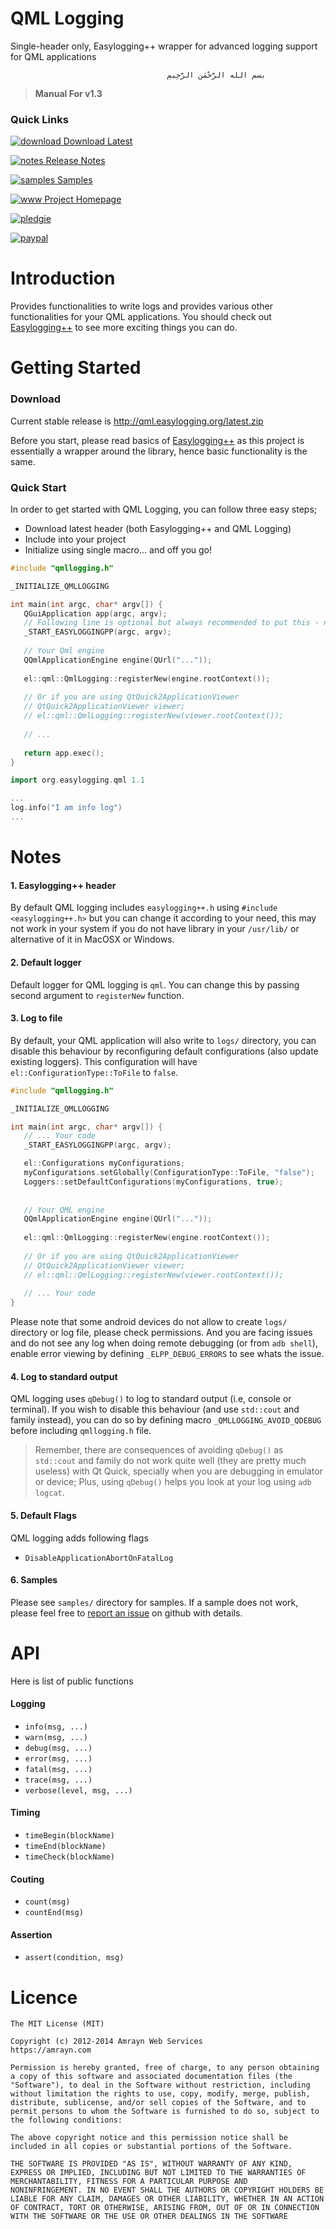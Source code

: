 QML Logging
===========

Single-header only, Easylogging++ wrapper for advanced logging support for QML applications

                                       ‫بسم الله الرَّحْمَنِ الرَّحِيمِ


> **Manual For v1.3**

### Quick Links

  [![download] Download Latest](http://qml.easylogging.org/latest.zip)
  
  [![notes] Release Notes](https://github.com/easylogging/qmllogging/tree/master/doc/RELEASE-NOTES-v1.3)
 
  [![samples] Samples](https://github.com/easylogging/qmllogging/tree/v1.3/samples)
  
  [![www] Project Homepage](http://qml.easylogging.org/)

  [![pledgie]](http://www.pledgie.com/campaigns/22070)

  [![paypal]](https://www.paypal.com/cgi-bin/webscr?cmd=_s-xclick&hosted_button_id=4W7YDRCXWURWG)

# Introduction
Provides functionalities to write logs and provides various other functionalities for your QML applications. You should check out [Easylogging++](https://github.com/easylogging/easyloggingpp/) to see more exciting things you can do.

# Getting Started
### Download
Current stable release is http://qml.easylogging.org/latest.zip

Before you start, please read basics of [Easylogging++](https://github.com/easylogging/easyloggingpp/) as this project is essentially a wrapper around the library, hence basic functionality is the same.

### Quick Start
In order to get started with QML Logging, you can follow three easy steps;
* Download latest header (both Easylogging++ and QML Logging)
* Include into your project
* Initialize using single macro... and off you go!

```c++
#include "qmllogging.h"

_INITIALIZE_QMLLOGGING

int main(int argc, char* argv[]) {
   QGuiApplication app(argc, argv);
   // Following line is optional but always recommended to put this - needed by some functionalities
   _START_EASYLOGGINGPP(argc, argv);
   
   // Your Qml engine
   QQmlApplicationEngine engine(QUrl("..."));
   
   el::qml::QmlLogging::registerNew(engine.rootContext());
   
   // Or if you are using QtQuick2ApplicationViewer
   // QtQuick2ApplicationViewer viewer;
   // el::qml::QmlLogging::registerNew(viewer.rootContext());
   
   // ...
   
   return app.exec();
}
```

```c++
import org.easylogging.qml 1.1

...
log.info("I am info log")
...
```

# Notes

#### 1. Easylogging++ header
By default QML logging includes `easylogging++.h` using `#include <easylogging++.h>` but you can change it according to your need, this may not work in your system if you do not have library in your `/usr/lib/` or alternative of it in MacOSX or Windows.

#### 2. Default logger
Default logger for QML logging is `qml`. You can change this by passing second argument to `registerNew` function.

#### 3. Log to file
By default, your QML application will also write to `logs/` directory, you can disable this behaviour by reconfiguring default configurations (also update existing loggers). This configuration will have `el::ConfigurationType::ToFile` to `false`.

```c++
#include "qmllogging.h"

_INITIALIZE_QMLLOGGING

int main(int argc, char* argv[]) {
   // ... Your code
   _START_EASYLOGGINGPP(argc, argv);

   el::Configurations myConfigurations;
   myConfigurations.setGlobally(ConfigurationType::ToFile, "false");
   Loggers::setDefaultConfigurations(myConfigurations, true);
 
 
   // Your QML engine
   QQmlApplicationEngine engine(QUrl("..."));
   
   el::qml::QmlLogging::registerNew(engine.rootContext());
   
   // Or if you are using QtQuick2ApplicationViewer
   // QtQuick2ApplicationViewer viewer;
   // el::qml::QmlLogging::registerNew(viewer.rootContext());
   
   // ... Your code
}
```

Please note that some android devices do not allow to create `logs/` directory or log file, please check permissions. And you are facing issues and do not see any log when doing remote debugging (or from `adb shell`), enable error viewing by defining `_ELPP_DEBUG_ERRORS` to see whats the issue.

#### 4. Log to standard output
QML logging uses `qDebug()` to log to standard output (i.e, console or terminal). If you wish to disable this behaviour (and use `std::cout` and family instead), you can do so by defining macro `_QMLLOGGING_AVOID_QDEBUG` before including `qmllogging.h` file.
 > Remember, there are consequences of avoiding `qDebug()` as `std::cout` and family do not work quite well (they are pretty much useless) with Qt Quick, specially when you are debugging in emulator or device; Plus, using `qDebug()` helps you look at your log using `adb logcat`.

#### 5. Default Flags
QML logging adds following flags 
 * `DisableApplicationAbortOnFatalLog`

#### 6. Samples
Please see `samples/` directory for samples. If a sample does not work, please feel free to [report an issue](https://github.com/easylogging/qmllogging/issues/) on github with details.

# API

Here is list of public functions

#### Logging
 * `info(msg, ...)`
 * `warn(msg, ...)`
 * `debug(msg, ...)`
 * `error(msg, ...)`
 * `fatal(msg, ...)`
 * `trace(msg, ...)`
 * `verbose(level, msg, ...)`

#### Timing
 * `timeBegin(blockName)`
 * `timeEnd(blockName)`
 * `timeCheck(blockName)`

#### Couting
 * `count(msg)`
 * `countEnd(msg)`

#### Assertion
 * `assert(condition, msg)`

# Licence
```
The MIT License (MIT)

Copyright (c) 2012-2014 Amrayn Web Services
https://amrayn.com

Permission is hereby granted, free of charge, to any person obtaining
a copy of this software and associated documentation files (the
"Software"), to deal in the Software without restriction, including
without limitation the rights to use, copy, modify, merge, publish,
distribute, sublicense, and/or sell copies of the Software, and to
permit persons to whom the Software is furnished to do so, subject to
the following conditions:

The above copyright notice and this permission notice shall be
included in all copies or substantial portions of the Software.

THE SOFTWARE IS PROVIDED "AS IS", WITHOUT WARRANTY OF ANY KIND,
EXPRESS OR IMPLIED, INCLUDING BUT NOT LIMITED TO THE WARRANTIES OF
MERCHANTABILITY, FITNESS FOR A PARTICULAR PURPOSE AND
NONINFRINGEMENT. IN NO EVENT SHALL THE AUTHORS OR COPYRIGHT HOLDERS BE
LIABLE FOR ANY CLAIM, DAMAGES OR OTHER LIABILITY, WHETHER IN AN ACTION
OF CONTRACT, TORT OR OTHERWISE, ARISING FROM, OUT OF OR IN CONNECTION
WITH THE SOFTWARE OR THE USE OR OTHER DEALINGS IN THE SOFTWARE
```

  [banner]: http://easylogging.org/images/banner.png?v=4
  [download]: http://easylogging.org/images/download.png?v=2
  [www]: http://easylogging.org/images/logo-www.png?v=2
  [paypal]: https://www.paypalobjects.com/en_AU/i/btn/btn_donateCC_LG.gif
  [pledgie]: https://pledgie.com/campaigns/22070.png
  [samples]: http://easylogging.org/images/sample.png?v=2
  [notes]: http://easylogging.org/images/notes.png?v=4
